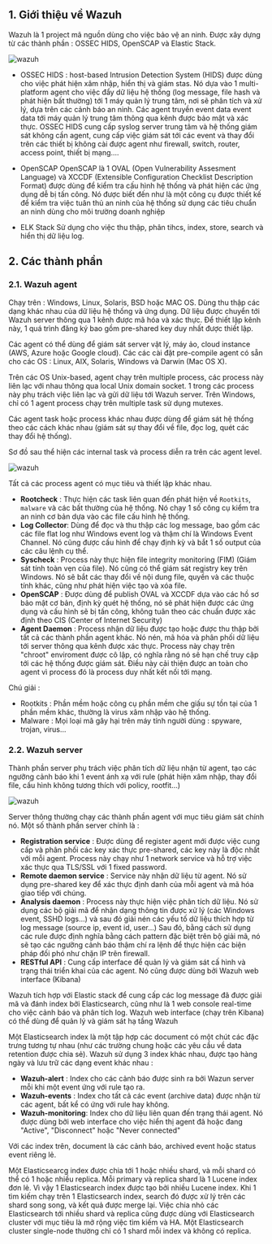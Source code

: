 ## 1. Giới thiệu về Wazuh

Wazuh là 1 project mã nguồn dùng cho việc bảo vệ an ninh. Được xây dựng từ các thành phần : OSSEC HIDS, OpenSCAP và Elastic Stack.

![wazuh](/images/wazuh-00.png)

 - OSSEC HIDS : host-based Intrusion Detection System (HIDS) được dùng cho việc phát hiện xâm nhập, hiển thị và giám stas. Nó dựa vào 1 multi-platform agent cho việc đẩy dữ liệu hệ thống (log message, file hash và phát hiện bất thường) tới 1 máy quản lý trung tâm, nơi sẽ phân tích và xử lý, dựa trên các cảnh báo an ninh. Các agent truyền event data event data tới máy quản lý trung tâm thông qua kênh được bảo mật và xác thực.
 OSSEC HIDS cung cấp syslog server trung tâm và hệ thống giám sát không cần agent, cung cấp việc giám sát tới các event và thay đổi trên các thiết bị không cài được agent như firewall, switch, router, access point, thiết bị mạng....
 
 - OpenSCAP 
 OpenSCAP là 1 OVAL (Open Vulnerability Assesment Language) và XCCDF (Extensible Configuration Checklist Description Format) được dùng để kiểm tra cấu hình hệ thống và phát hiện các ứng dụng dễ bị tấn công.
 Nó được biết đến như là một công cụ được thiết kế để kiểm tra việc tuân thủ an ninh của hệ thống sử dụng các tiêu chuẩn an ninh dùng cho môi trường doanh nghiệp
 
 - ELK Stack 
 Sử dụng cho việc thu thập, phân tihcs, index, store, search và hiển thị dữ liệu log. 
 
## 2. Các thành phần

### 2.1. Wazuh agent

Chạy trên : Windows, Linux, Solaris, BSD hoặc MAC OS. Dùng thu thập các dạng khác nhau của dữ liệu hệ thống và ứng dụng. Dữ liệu được chuyển tới Wazuh server thông qua 1 kênh được mã hóa và xác thực. Để thiết lập kênh này, 1 quá trình đăng ký bao gồm pre-shared key duy nhất được thiết lập.

Các agent có thể dùng để giám sát server vật lý, máy ảo, cloud instance (AWS, Azure hoặc Google cloud). Các các cài đặt pre-compile agent có sẵn cho các OS : Linux, AIX, Solaris, Windows và Darwin (Mac OS X).

Trên các OS Unix-based, agent chạy trên multiple process, các process này liên lạc với nhau thông qua local Unix domain socket. 1 trong các process này phụ trách việc liên lạc và gửi dữ liệu tới Wazuh server. Trên Windows, chỉ có 1 agent process chạy trên multiple task sử dụng mutexes.

Các agent task hoặc process khác nhau được dùng để giám sát hệ thống theo các cách khác nhau (giám sát sự thay đổi về file, đọc log, quét các thay đổi hệ thống).

Sơ đồ sau thể hiện các internal task và process diễn ra trên các agent level.

![wazuh](/images/wazuh-01.png)

Tất cả các process agent có mục tiêu và thiết lập khác nhau. 

 - **Rootcheck** : Thực hiện các task liên quan đến phát hiện về `Rootkits`, `malware` và các bất thường của hệ thống. Nó chạy 1 số công cụ kiểm tra an ninh cơ bản dựa vào các file cấu hình hệ thống.
 - **Log Collector**: Dùng để đọc và thu thập các log message, bao gồm các các file flat log như Windows event log và thậm chí là Windows Event Channel. Nó cũng được cấu hình để chạy định kỳ và bắt 1 số output của các câu lệnh cụ thể.
 - **Syscheck** : Process này thực hiện file integrity monitoring (FIM) (Giám sát tính toàn vẹn của file). Nó cũng có thể giám sát registry key trên Windows. Nó sẽ bắt các thay đổi về nội dung file, quyền và các thuộc tính khác, cũng như phát hiện việc tạo và xóa file.
 - **OpenSCAP** : Được dùng để publish OVAL và XCCDF dựa vào các hồ sơ bảo mật cơ bản, định kỳ quét hệ thống, nó sẽ phát hiện được các ứng dụng và cấu hình sẽ bị tấn công, không tuân theo các chuẩn được xác định theo CIS (Center of Internet Security)
 - **Agent Daemon** : Process nhận dữ liệu được tạo hoặc được thu thập bởi tất cả các thành phần agent khác. Nó nén, mã hóa và phân phối dữ liệu tới server thông qua kênh được xác thực. Process này chạy trên "chroot" enviroment được cô lập, có nghĩa rằng nó sẽ hạn chế truy cập tới các hệ thống được giám sát. Điều này cải thiện được an toàn cho agent vì process đó là process duy nhất kết nối tới mạng.
 
Chú giải : 

 - Rootkits : Phần mềm hoặc công cụ phần mềm che giấu sự tồn tại của 1 phần mềm khác, thường là virus xâm nhập vào hệ thống.
 - Malware : Mọi loại mã gây hại trên máy tính người dùng : spyware, trojan, virus...
 
### 2.2. Wazuh server

Thành phần server phụ trách việc phân tích dữ liệu nhận từ agent, tạo các ngưỡng cảnh báo khi 1 event ánh xạ với rule (phát hiện xâm nhập, thay đổi file, cấu hình không tương thích với policy, rootfit...)

![wazuh](/images/wazuh-02.png)

Server thông thường chạy các thành phần agent với mục tiêu giám sát chính nó. Một số thành phần server chính là : 

 - **Registration service** : Được dùng để register agent mới được việc cung cấp và phân phối các key xác thực pre-shared, các key này là độc nhất với mỗi agent. Process này chạy như 1 network service và hỗ trợ việc xác thực qua TLS/SSL với 1 fixed password.
 - **Remote daemon service** : Service này nhận dữ liệu từ agent. Nó sử dụng pre-shared key để xác thực định danh của mỗi agent và mã hóa giao tiếp với chúng.
 - **Analysis daemon** : Process này thực hiện việc phân tích dữ liệu. Nó sử dụng các bộ giải mã để nhận dạng thông tin được xử lý (các Windows event, SSHD logs...) và sau đó giải nén các yếu tố dữ liệu thích hợp từ log message (source ip, event id, user...) Sau đó, bằng cách sử dụng các rule được định nghĩa bằng cách pattern đặc biệt trên bộ giải mã, nó sẽ tạo các ngưỡng cảnh báo thậm chí ra lệnh để thực hiện các biện pháp đối phó như chặn IP trên firewall.
 - **RESTful API** : Cung cấp interface để quản lý và giám sát cấ hình và trạng thái triển khai của các agent. Nó cũng được dùng bởi Wazuh web interface (Kibana)
 
Wazuh tích hợp với Elastic stack để cung cấp các log message đã được giải mã và đánh index bởi Elasticsearch, cũng như là 1 web console real-time cho việc cảnh báo và phân tích log. Wazuh web interface (chạy trên Kibana) có thể dùng để quản lý và giám sát hạ tầng Wazuh

Một Elasticsearch index là một tập hợp các document có một chút các đặc trưng tương tự nhau (như các trường chung hoặc các yêu cầu về data retention được chia sẻ). Wazuh sử dụng 3 index khác nhau, được tạo hàng ngày và lưu trữ các dạng event khác nhau : 

 - **Wazuh-alert** : Index cho các cảnh báo được sinh ra bởi Wazun server mỗi khi một event ứng với rule tạo ra.
 - **Wazuh-events** : Index cho tất cả các event (archive data) được nhận từ các agent, bất kể có ứng với rule hay không.
 - **Wazuh-monitoring**: Index cho dữ liệu liên quan đến trạng thái agent. Nó được dùng bởi web interface cho việc hiển thị agent đã hoặc đang "Active", "Disconnect" hoặc "Never connected"

Với các index trên, document là các cảnh báo, archived event hoặc status event riêng lẻ.

Một Elasticsearcg index được chia tới 1 hoặc nhiều shard, và mỗi shard có thể có 1 hoặc nhiều replica. Mỗi primary và replica shard là 1 Lucene index đơn lẻ. Vì vậy 1 Elasticsearch index được tạo bởi nhiều Lucene index. Khi 1 tìm kiếm chạy trên 1 Elasticsearch index, search đó được xử lý trên các shard song song, và kết quả được merge lại. Việc chia nhỏ các Elasticsearch tới nhiều shard và replica cũng được dùng với Elasticsearch cluster với mục tiêu là mở rộng việc tìm kiếm và HA. Một Elasticsearch cluster single-node thường chỉ có 1 shard mỗi index và không có replica.


